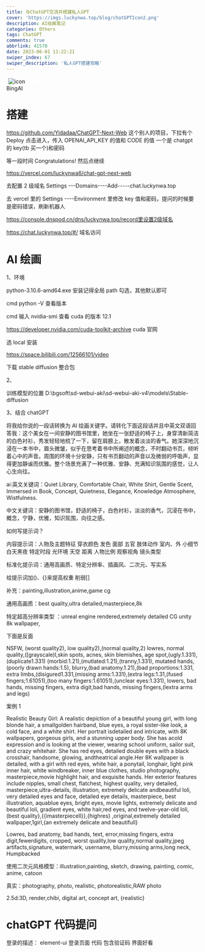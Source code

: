 ```yaml
---
title: 与ChatGPT交流并搭建私人GPT
cover: 'https://imgs.luckynwa.top/blog/chatGPTIcon2.png'
description: AI绘画笔记
categories: Others
tags: ChatGPT
comments: true
abbrlink: 41570
date: 2023-06-01 11:22:21
swiper_index: 67
swiper_description: '私人GPT搭建攻略'
---
```


<div class="ai-container">
  <div class="ai-header">
        <img style='margin: 0 5px !important; ' src="https://imgs.luckynwa.top/blog/robot.svg" alt="icon" />
        <span style="color: white">AI摘要<a class="random-post-start" href="javascript:printLucky(myTextValue);"><i class="fa-solid fa-arrow-rotate-right" style='color:white;font-size:14px;margin-left:2px'></i></a></span>
        <div class="ai-right">
          <span>BingAI</span>
        </div>
  </div>
      <div class="ai-content">
        <p id="ai-post"></p>
      </div>
</div>
<link rel="stylesheet" type="text/css" href="https://imgs.luckynwa.top/jscss/ai.css">
<script src = "/js/ai.js"></script>
<script  type="text/javascript">  
  var myTextValue = '这篇文章提供了搭建ChatGPT-Next-Web项目的指南，包括GitHub部署和Vercel配置。同时介绍了使用CUDA Toolkit进行AI绘画的步骤。提供了关键词和双语回答示例。还包含了绘画提示词和代码提问的描述。';
  document.addEventListener("DOMContentLoaded", function() {
    printLucky(myTextValue);
  });
  console.log('-----------------------------这是页面清除缓存后，ai启动回答')
</script>

# 搭建

https://github.com/Yidadaa/ChatGPT-Next-Web 这个别人的项目，下拉有个 Deploy 点击进入，传入 OPENAI_API_KEY 的值和 CODE 的值 一个是 chatgpt 的 key(tb 买一个)和密码

等一段时间 Congratulations! 然后点继续

https://vercel.com/luckynwa6/chat-gpt-next-web

去配置 2 级域名 Settings ---Domains----Add-----chat.luckynwa.top

去 vercel 里的 Settings ----Environment 里修改 key 值和密码，提问的时候要是密码错误，刷新机器人

https://console.dnspod.cn/dns/luckynwa.top/record里设置2级域名

https://chat.luckynwa.top/#/ 域名访问

# AI 绘画

1、环境

python-3.10.6-amd64.exe 安装记得全局 path 勾选，其他默认即可

cmd python -V 查看版本

cmd 输入 nvidia-smi 查看 cuda 的版本 12.1

https://developer.nvidia.com/cuda-toolkit-archive cuda 官网

选 local 安装

https://space.bilibili.com/12566101/video

下载 stable diffusion 整合包

2、

训练模型的位置 D:\bgsoft\sd-webui-aki\sd-webui-aki-v4\models\Stable-diffusion

3、结合 chatGPT

将我给你说的一段话转换为 AI 绘画关键字。请转化下面这段话并且中英文双语回答我：这个美女在一间安静的图书馆里，她坐在一张舒适的椅子上，身穿清新简洁的白色衬衫，秀发轻轻地梳了一下，留在肩膀上，散发着淡淡的香气。她深深地沉浸在一本书中，眉头微皱，似乎在思考着书中所阐述的概念，不时翻动书页，倾听着心中的声音。周围的环境十分安静，只有书页翻动的声音以及微弱的呼吸声，显得更加静谧而优雅。整个场景充满了一种优雅、安静、充满知识氛围的感觉，让人心生向往。

ai:英文关键词：Quiet Library, Comfortable Chair, White Shirt, Gentle Scent, Immersed in Book, Concept, Quietness, Elegance, Knowledge Atmosphere, Wistfulness.

中文关键词：安静的图书馆，舒适的椅子，白色衬衫，淡淡的香气，沉浸在书中，概念，宁静，优雅，知识氛围，向往之感。

如何写提示词？

内容提示词：人物及主题特征 穿衣颜色 发色 面部 五官 肢体动作 室内、外 小细节 白天黑夜 特定时段 光环境 天空 距离 人物比例 观察视角 镜头类型

标准化提示词：通用高画质、特定分辨率、插画风、二次元、写实系

给提示词加()、{}来提高权重 削弱[]

补充：painting,illustration,anime,game cg

通用高画质：best quality,ultra detailed,masterpiece,8k

特定超高分辨率类型 ：unreal engine rendered,extremely detailed CG unity 8k wallpaper,

下面是反面

NSFW, (worst quality2), low quality2),(normal quality,2) lowres, normal quality,([grayscale)l,skin spots, acnes, skin blemishes, age spot,(ugly.1.331),(duplicate1.331) (morbid:1.21),(mutlated:1.21),(tranny,1.331), mutated hands,(poorly drawn hands:1.5), blurry,(bad anatomy.1.21),(bad proportions:1.331, extra limbs,(disigured1.331,(missing arms:1.331),(extra legs:1.31,(fused fingers;1.61051),(too many fingers:1.61051),(unclear eyes:1.331), lowers, bad hands, missing fingers, extra digit,bad hands, missing fingers,(lextra arms and legs)

案例 1

Realistic Beauty Girl: A realistic depiction of a beautiful young girl, with long blonde hair, a smallgolden hairband, blue eyes, a royal sister-like look, a cold face, and a white shirt. Her portrait isdetailed and intricate, with 8K wallpapers, gorgeous girls, and a stunning upper body. She has acold expression and is looking at the viewer, wearing school uniform, sailor suit, and crazy whitehair. She has red eyes, detailed double eyes with a black crosshair, handsome, glowing, andtheatrical angle.Her 8K wallpaper is detailed, with a girl with red eyes, white hair, a ponytail, longhair, light pink inner hair, white windbreaker, inner blue clothes, studio photography, masterpiece,movie highlight hair, and exquisite hands. Her exterior features include nipples, small chest, flatchest, highest quality, very detailed, masterpiece,ultra-details, illustration, extremely delicate andbeautiful loli, very detailed eyes and face, detailed eye details, masterpiece, best illustration, aquablue eyes, bright eyes, movie lights, extremely delicate and beautiful loli, gradient eyes, white hair,red eyes, and twelve-year-old loli,(best quality},{{imasterpiecell}},{highres} ,original,extremely detailed wallpaper,1girl,{an extremely delicate and beautifull}

Lowres, bad anatomy, bad hands, text, error,missing fingers, extra digit,fewerdigits, cropped, worst quality,low quality,normal quality,jpeg artifacts,signature, watermark, username, blurry,missing arms,long neck, Humpbacked

使用二次元风格模型：illustration,painting, sketch, drawing, painting, comic, anime, catoon

真实：photography, photo, realistic, photorealistic,RAW photo

2.5d:3D, render,chibi, digital art, concept art, {realistic}

# chatGPT 代码提问

登录的描述： element-ui 登录页面 代码 包含验证码 界面好看
